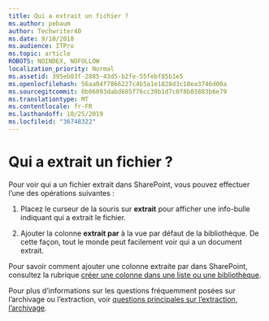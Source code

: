 ```yaml
---
title: Qui a extrait un fichier ?
ms.author: pebaum
author: Techwriter40
ms.date: 9/10/2018
ms.audience: ITPro
ms.topic: article
ROBOTS: NOINDEX, NOFOLLOW
localization_priority: Normal
ms.assetid: 395eb03f-2885-43d5-b2fe-55febf85b1e5
ms.openlocfilehash: 56aa04f7866227c4b5a1e1828d3c10ea3746d00a
ms.sourcegitcommit: 0b06093dabd685f76cc39b1d7c0f8b03883b6e79
ms.translationtype: MT
ms.contentlocale: fr-FR
ms.lasthandoff: 10/25/2019
ms.locfileid: "36748322"
---
```

# <a name="who-has-a-file-checked-out"></a>Qui a extrait un fichier ?

Pour voir qui a un fichier extrait dans SharePoint, vous pouvez effectuer l’une des opérations suivantes :
  
1. Placez le curseur de la souris sur **extrait** pour afficher une info-bulle indiquant qui a extrait le fichier. 
    
2. Ajouter la colonne **extrait par** à la vue par défaut de la bibliothèque. De cette façon, tout le monde peut facilement voir qui a un document extrait. 
    
Pour savoir comment ajouter une colonne extraite par dans SharePoint, consultez la rubrique [créer une colonne dans une liste ou une bibliothèque](https://go.microsoft.com/fwlink/?linkid=2019591). 
  
Pour plus d’informations sur les questions fréquemment posées sur l’archivage ou l’extraction, voir [questions principales sur l’extraction, l’archivage](https://go.microsoft.com/fwlink/?linkid=2018786).
  


